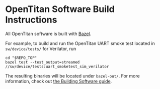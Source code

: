 # OpenTitan Software Build Instructions

All OpenTitan software is built with [Bazel](https://bazel.build/).

For example, to build and run the OpenTitan UART smoke test located in `sw/device/tests/` for Verilator, run

```console
cd "$REPO_TOP"
bazel test --test_output=streamed //sw/device/tests:uart_smoketest_sim_verilator
```

The resulting binaries will be located under `bazel-out/`. For more information, check out [the Building Software guide](../../doc/getting_started/build_sw.md).
